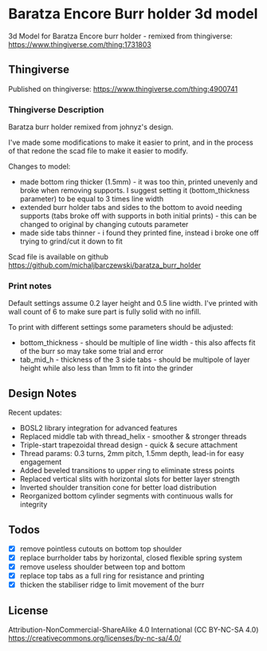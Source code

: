 # Baratza Encore Burr holder 3d model

3d Model for Baratza Encore burr holder - remixed from thingiverse: <https://www.thingiverse.com/thing:1731803>

## Thingiverse

Published on thingiverse: <https://www.thingiverse.com/thing:4900741>

### Thingiverse Description

Baratza burr holder remixed from johnyz's design.

I've made some modifications to make it easier to print, and in the process of that redone the scad file to make it easier to modify.

Changes to model:

- made bottom ring thicker (1.5mm) - it was too thin, printed unevenly and broke when removing supports. I suggest setting it (bottom_thickness parameter) to be equal to 3 times line width
- extended burr holder tabs and sides to the bottom to avoid needing supports (tabs broke off with supports in both initial prints) - this can be changed to original by changing cutouts parameter
- made side tabs thinner - i found they printed fine, instead i broke one off trying to grind/cut it down to fit

Scad file is available on github <https://github.com/michaljbarczewski/baratza_burr_holder>

### Print notes

Default settings assume 0.2 layer height and 0.5 line width.
I've printed with wall count of 6 to make sure part is fully solid with no infill.

To print with different settings some parameters should be adjusted:

- bottom_thickness - should be multiple of line width - this also affects fit of the burr so may take some trial and error
- tab_mid_h - thickness of the 3 side tabs - should be multipole of layer height while also less than 1mm to fit into the grinder

## Design Notes

Recent updates:
- BOSL2 library integration for advanced features
- Replaced middle tab with thread_helix - smoother & stronger threads
- Triple-start trapezoidal thread design - quick & secure attachment
- Thread params: 0.3 turns, 2mm pitch, 1.5mm depth, lead-in for easy engagement
- Added beveled transitions to upper ring to eliminate stress points
- Replaced vertical slits with horizontal slots for better layer strength
- Inverted shoulder transition cone for better load distribution
- Reorganized bottom cylinder segments with continuous walls for integrity

 ## Todos
- [X] remove pointless cutouts on bottom top shoulder
- [X] replace burrholder tabs by horizontal, closed flexible spring system
- [X] remove useless shoulder between top and bottom
- [X] replace top tabs as a full ring for resistance and printing
- [X] thicken the stabiliser ridge to limit movement of the burr

## License

Attribution-NonCommercial-ShareAlike 4.0 International (CC BY-NC-SA 4.0) <https://creativecommons.org/licenses/by-nc-sa/4.0/>
